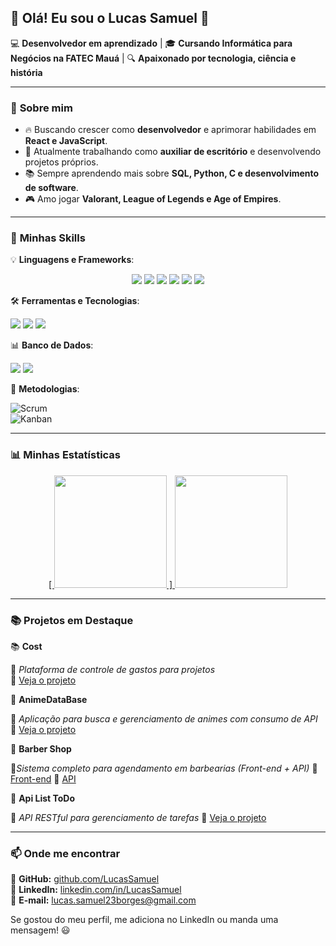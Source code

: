 ## 👋 Olá! Eu sou o Lucas Samuel 🚀

💻 **Desenvolvedor em aprendizado** | 🎓 **Cursando Informática para Negócios na FATEC Mauá** | 🔍 **Apaixonado por tecnologia, ciência e história**

---

### 🚀 **Sobre mim**

- 🔥 Buscando crescer como **desenvolvedor** e aprimorar habilidades em **React e JavaScript**.
- 🎯 Atualmente trabalhando como **auxiliar de escritório** e desenvolvendo projetos próprios.
- 📚 Sempre aprendendo mais sobre **SQL, Python, C e desenvolvimento de software**.
- 🎮 Amo jogar **Valorant, League of Legends e Age of Empires**.

---

### 🚀 **Minhas Skills**

💡 **Linguagens e Frameworks**:
<div align="center">
  <img src="https://img.shields.io/badge/JavaScript-F7DF1E?style=for-the-badge&logo=javascript&logoColor=black"/>
  <img src="https://img.shields.io/badge/React-61DAFB?style=for-the-badge&logo=react&logoColor=black"/>
  <img src="https://img.shields.io/badge/Node.js-339933?style=for-the-badge&logo=node.js&logoColor=white"/>
  <img src="https://img.shields.io/badge/Python-3776AB?style=for-the-badge&logo=python&logoColor=white"/>
  <img src="https://img.shields.io/badge/C-00599C?style=for-the-badge&logo=c&logoColor=white"/>
  <img src="https://img.shields.io/badge/Java-ED8B00?style=for-the-badge&logo=java&logoColor=white"/>
</div>


🛠️ **Ferramentas e Tecnologias**:
<div aling="center">
  <img src="https://img.shields.io/badge/-VS%20Code-007ACC?style=flat&logo=visual-studio-code&logoColor=white"> 
  <img src="https://img.shields.io/badge/-Git-F05032?style=flat&logo=git&logoColor=white"> 
  <img src="https://img.shields.io/badge/-GitHub-181717?style=flat&logo=github&logoColor=white">
</div>

📊 **Banco de Dados**:
<div aling="center">
  <img src="https://img.shields.io/badge/-MySQL-4479A1?style=flat&logo=mysql&logoColor=white">  
  <img src="https://img.shields.io/badge/-PostgreSQL-336791?style=flat&logo=postgresql&logoColor=white">
</div>

🔗 **Metodologias**:

![Scrum](https://img.shields.io/badge/-Scrum-6DB33F?style=flat&logo=scrumalliance&logoColor=white)  
![Kanban](https://img.shields.io/badge/-Kanban-0052CC?style=flat&logo=trello&logoColor=white)  

---

### 📊 **Minhas Estatísticas**

<div align="center">
  <a href="https://github.com/Lucassml-boop">
[    <img height="180em" src="https://github-readme-stats.vercel.app/api?username=Lucassml-boop&show_icons=true&theme=dracula&count_private=true&hide_border=true"/>
]    <img height="180em" src="https://github-readme-stats.vercel.app/api/top-langs/?username=Lucassml-boop&layout=compact&langs_count=7&theme=dracula&hide_border=true"/>
  </a>
</div>

---

### 📚 **Projetos em Destaque**

📚 **Cost**

📌 *Plataforma de controle de gastos para projetos*  
🔗 [Veja o projeto](https://github.com/Lucassml-boop/Costs.git)

🎌 **AnimeDataBase**

📌 *Aplicação para busca e gerenciamento de animes com consumo de API*
🔗 [Veja o projeto](https://github.com/Lucassml-boop/AnimeDataBase)

💈 **Barber Shop**

📌*Sistema completo para agendamento em barbearias (Front-end + API)*
🔗 [Front-end](https://github.com/Lucassml-boop/barber-shop-front)
🔗 [API](https://github.com/Lucassml-boop/barber-shop-api)

📝 **Api List ToDo**

📌 *API RESTful para gerenciamento de tarefas*
🔗 [Veja o projeto](https://github.com/Lucassml-boop/Api-list-todo)


---

### 📫 **Onde me encontrar**

🔹 **GitHub:** [github.com/LucasSamuel](https://github.com/LucasSamuel)  
🔹 **LinkedIn:** [linkedin.com/in/LucasSamuel](https://www.linkedin.com/in/LucasSamuel)  
🔹 **E-mail:** lucas.samuel23borges@gmail.com  

Se gostou do meu perfil, me adiciona no LinkedIn ou manda uma mensagem! 😃
